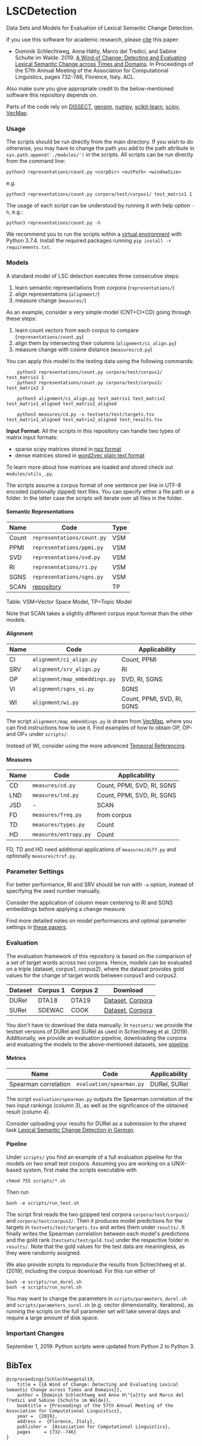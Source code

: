 # LSCDetection
Data Sets and Models for Evaluation of Lexical Semantic Change Detection.

If you use this software for academic research, please [cite](#bibtex) this paper:

- Dominik Schlechtweg, Anna Hätty, Marco del Tredici, and Sabine Schulte im Walde. 2019. [A Wind of Change: Detecting and Evaluating Lexical Semantic Change across Times and Domains](https://www.aclweb.org/anthology/papers/P/P19/P19-1072/). In Proceedings of the 57th Annual Meeting of the Association for Computational Linguistics, pages 732-746, Florence, Italy. ACL.

Also make sure you give appropriate credit to the below-mentioned software this repository depends on.

Parts of the code rely on [DISSECT](https://github.com/composes-toolkit/dissect), [gensim](https://github.com/rare-technologies/gensim), [numpy](https://pypi.org/project/numpy/), [scikit-learn](https://pypi.org/project/scikit-learn/), [scipy](https://pypi.org/project/scipy/), [VecMap](https://github.com/artetxem/vecmap).

### Usage

The scripts should be run directly from the main directory. If you wish to do otherwise, you may have to change the path you add to the path attribute in `sys.path.append('./modules/')` in the scripts. All scripts can be run directly from the command line:

	python3 representations/count.py <corpDir> <outPath> <windowSize>

e.g.

	python3 representations/count.py corpora/test/corpus1/ test_matrix1 1

The usage of each script can be understood by running it with help option `-h`, e.g.:

	python3 representations/count.py -h

We recommend you to run the scripts within a [virtual environment](https://pypi.org/project/virtualenv/) with Python 3.7.4. Install the required packages running `pip install -r requirements.txt`.

### Models

A standard model of LSC detection executes three consecutive steps:

1. learn semantic representations from corpora (`representations/`)
2. align representations (`alignment/`)
3. measure change (`measures/`)

As an example, consider a very simple model (CNT+CI+CD) going through these steps:

1. learn count vectors from each corpus to compare (`representations/count.py`)
2. align them by intersecting their columns (`alignment/ci_align.py`)
3. measure change with cosine distance (`measures/cd.py`)

You can apply this model to the testing data using the following commands:

        python3 representations/count.py corpora/test/corpus1/ test_matrix1 1
        python3 representations/count.py corpora/test/corpus2/ test_matrix2 1

        python3 alignment/ci_align.py test_matrix1 test_matrix2 test_matrix1_aligned test_matrix2_aligned

        python3 measures/cd.py -s testsets/test/targets.tsv test_matrix1_aligned test_matrix2_aligned test_results.tsv

__Input Format__: All the scripts in this repository can handle two types of matrix input formats:

- sparse scipy matrices stored in [npz format](https://docs.scipy.org/doc/scipy/reference/generated/scipy.sparse.save_npz.html)
- dense matrices stored in [word2vec plain text format](https://tedboy.github.io/nlps/generated/generated/gensim.models.Word2Vec.save_word2vec_format.html)
 
To learn more about how matrices are loaded and stored check out `modules/utils_.py`.

The scripts assume a corpus format of one sentence per line in UTF-8 encoded (optionally zipped) text files. You can specify either a file path or a folder. In the latter case the scripts will iterate over all files in the folder.

#### Semantic Representations

|Name | Code | Type |
| --- | --- | --- |
| Count | `representations/count.py` | VSM |
| PPMI | `representations/ppmi.py` | VSM |
| SVD | `representations/svd.py` | VSM |
| RI | `representations/ri.py` | VSM |
| SGNS | `representations/sgns.py` | VSM |
| SCAN | [repository](https://github.com/ColiLea/scan) | TP |

Table: VSM=Vector Space Model, TP=Topic Model

Note that SCAN takes a slightly different corpus input format than the other models.

#### Alignment

|Name | Code | Applicability |
| --- | --- | --- |
| CI | `alignment/ci_align.py` | Count, PPMI |
| SRV | `alignment/srv_align.py` | RI |
| OP | `alignment/map_embeddings.py` | SVD, RI, SGNS |
| VI | `alignment/sgns_vi.py` | SGNS |
| WI | `alignment/wi.py` | Count, PPMI, SVD, RI, SGNS |

The script `alignment/map_embeddings.py` is drawn from [VecMap](https://github.com/artetxem/vecmap), where you can find instructions how to use it. Find examples of how to obtain OP, OP- and OP+ under `scripts/`.

Instead of WI, consider using the more advanced [Temporal Referencing](https://github.com/Garrafao/TemporalReferencing).

#### Measures

|Name | Code | Applicability |
| --- | --- | --- |
| CD | `measures/cd.py` | Count, PPMI, SVD, RI, SGNS |
| LND | `measures/lnd.py` | Count, PPMI, SVD, RI, SGNS |
| JSD | - | SCAN |
| FD | `measures/freq.py` | from corpus |
| TD | `measures/types.py` |Count|
| HD | `measures/entropy.py` | Count |

FD, TD and HD need additional applications of `measures/diff.py` and optionally `measures/trsf.py`.

### Parameter Settings

For better performance, RI and SRV should be run with `-a` option, instead of specifying the seed number manually.

Consider the application of column mean centering to RI and SGNS embeddings before applying a change measure.

Find more detailed notes on model performances and optimal parameter settings in [these papers](#bibtex).

### Evaluation

The evaluation framework of this repository is based on the comparison of a set of target words across two corpora. Hence, models can be evaluated on a triple (dataset, corpus1, corpus2), where the dataset provides gold values for the change of target words between corpus1 and corpus2.

| Dataset | Corpus 1 | Corpus 2 | Download |
| --- | --- | --- | --- |
| DURel | DTA18 | DTA19  | [Dataset](https://www.ims.uni-stuttgart.de/forschung/ressourcen/experiment-daten/durel.html), [Corpora](https://www.ims.uni-stuttgart.de/forschung/ressourcen/korpora/wocc.html) |
| SURel | SDEWAC | COOK | [Dataset](https://www.ims.uni-stuttgart.de/forschung/ressourcen/experiment-daten/surel.html), [Corpora](https://www.ims.uni-stuttgart.de/forschung/ressourcen/korpora/wocc.html) |

You don't have to download the data manually. In `testsets/` we provide the testset versions of DURel and SURel as used in Schlechtweg et al. (2019). Additionally, we provide an evaluation pipeline, downloading the corpora and evaluating the models to the above-mentioned datasets, see [pipeline](#pipeline).

#### Metrics

|Name | Code | Applicability |
| --- | --- | --- |
| Spearman correlation | `evaluation/spearman.py` | DURel, SURel |

The script `evaluation/spearman.py` outputs the Spearman correlation of the two input rankings (column 3), as well as the significance of the obtained result (column 4).

Consider uploading your results for DURel as a submission to the shared task [Lexical Semantic Change Detection in German](https://codalab.lri.fr/competitions/560).

#### Pipeline

Under `scripts/` you find an example of a full evaluation pipeline for the models on two small test corpora. Assuming you are working on a UNIX-based system, first make the scripts executable with

	chmod 755 scripts/*.sh

Then run

	bash -e scripts/run_test.sh

The script first reads the two gzipped test corpora `corpora/test/corpus1/` and `corpora/test/corpus2/`. Then it produces model predictions for the targets in `testsets/test/targets.tsv` and writes them under `results/`. It finally writes the Spearman correlation between each model's predictions and the gold rank (`testsets/test/gold.tsv`) under the respective folder in `results/`. Note that the gold values for the test data are meaningless, as they were randomly assigned.

We also provide scripts to reproduce the results from Schlechtweg et al. (2019), including the corpus download. For this run either of

	bash -e scripts/run_durel.sh
	bash -e scripts/run_surel.sh

You may want to change the parameters in `scripts/parameters_durel.sh` and `scripts/parameters_surel.sh` (e.g. vector dimensionality, iterations), as running the scripts on the full parameter set will take several days and require a large amount of disk space.

### Important Changes

September 1, 2019: Python scripts were updated from Python 2 to Python 3.

BibTex
--------

```
@inproceedings{Schlechtwegetal19,
	title = {{A Wind of Change: Detecting and Evaluating Lexical Semantic Change across Times and Domains}},
	author = {Dominik Schlechtweg and Anna H\"{a}tty and Marco del Tredici and Sabine {Schulte im Walde}},
    booktitle = {Proceedings of the 57th Annual Meeting of the Association for Computational Linguistics},
	year =  {2019},
	address =  {Florence, Italy},
	publisher =  {Association for Computational Linguistics},
	pages     = {732--746}
}
```

